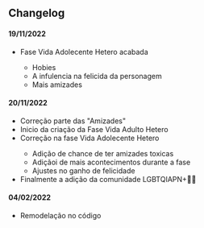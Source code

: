 <h2>Changelog</h2>
<h4>19/11/2022</h4>
<ul>
    <li>Fase Vida Adolecente Hetero acabada</li>
    <ul>
        <li>Hobies</li>
        <li>A infulencia na felicida da personagem </li>
        <li>Mais amizades</li>
    </ul>
</ul>
<h4>20/11/2022</h4>
<ul>
    <li>Correção parte das "Amizades"</li>
    <li>Inicio da criação da Fase Vida Adulto Hetero</li>
    <li>Correção na fase Vida Adolecente Hetero</li>
    <ul>
        <li>Adição de chance de ter amizades toxicas</li>
        <li>Adiçãoi de mais acontecimentos durante a fase</li>
        <li>Ajustes no ganho de felicidade</li>
    </ul>
    <li>Finalmente a adição da comunidade LGBTQIAPN+🏳️‍🌈</li>
</ul>
<h4>04/02/2022</h4>
<ul>
    <li>Remodelação no código</li>
</u>